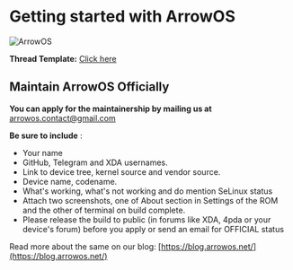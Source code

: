 
# Getting started with ArrowOS

![ArrowOS](https://github.com/ArrowOS/getting_started/blob/master/etc/logo.png?raw=true)

**Thread Template:** [Click here](https://github.com/ArrowOS/getting_started/blob/master/thread_template.txt)


## Maintain ArrowOS Officially
**You can apply for the maintainership by mailing us at** [arrowos.contact@gmail.com](arrowos.contact@gmail.com)

**Be sure to include** : 

* Your name
* GitHub, Telegram and XDA usernames.
* Link to device tree, kernel source and vendor source.
* Device name, codename.
* What's working, what's not working and do mention SeLinux status
* Attach two screenshots, one of About section in Settings of the ROM and the other of terminal on build complete.
* Please release the build to public (in forums like XDA, 4pda or your device's forum) before you apply or send an email for OFFICIAL status

Read more about the same on our blog: [https://blog.arrowos.net/](https://blog.arrowos.net/)

